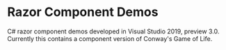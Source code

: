 # Razor Component Demos
C# razor component demos developed in Visual Studio 2019, preview 3.0. Currently this contains a component version of Conway's Game of Life.
